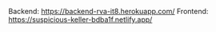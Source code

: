 Backend: https://backend-rva-it8.herokuapp.com/
Frontend: https://suspicious-keller-bdba1f.netlify.app/
